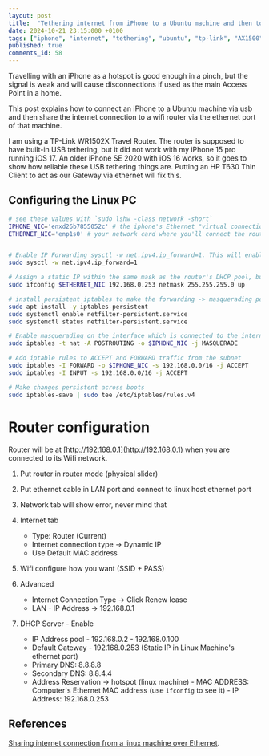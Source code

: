 ```yaml
---
layout: post
title:  "Tethering internet from iPhone to a Ubuntu machine and then to a wifi router via ethernet"
date: 2024-10-21 23:15:000 +0100
tags: ["iphone", "internet", "tethering", "ubuntu", "tp-link", "AX1500", "wifi-6","WR1502X" ,"travel","router"]
published: true
comments_id: 58
---
```


Travelling with an iPhone as a hotspot is good enough in a pinch, but the signal is weak and will cause disconnections if used as the main Access Point in a home.

This post explains how to connect an iPhone to a Ubuntu machine via usb and then share the internet connection to a wifi router via the ethernet port of that machine.

I am using a TP-Link WR1502X Travel Router. The router is supposed to have built-in USB tethering, but it did not work with my iPhone 15 pro running iOS 17. An older iPhone SE 2020 with iOS 16 works, so it goes to show how reliable these USB tethering things are. Putting an HP T630 Thin Client to act as our Gateway via ethernet will fix this.

## Configuring the Linux PC

```bash
# see these values with `sudo lshw -class network -short`
IPHONE_NIC='enxd26b7855052c' # the iphone's Ethernet "virtual connection"
ETHERNET_NIC='enp1s0' # your network card where you'll connect the router via cable


# Enable IP Forwarding sysctl -w net.ipv4.ip_forward=1. This will enable the kernel to forward packets, which are arriving to this machine.
sudo sysctl -w net.ipv4.ip_forward=1

# Assign a static IP within the same mask as the router's DHCP pool, but that you will later assign as a reserved IP in the DHCP pool
sudo ifconfig $ETHERNET_NIC 192.168.0.253 netmask 255.255.255.0 up

# install persistent iptables to make the forwarding -> masquerading permanent
sudo apt install -y iptables-persistent
sudo systemctl enable netfilter-persistent.service
sudo systemctl status netfilter-persistent.service

# Enable masquerading on the interface which is connected to the internet. sudo iptables -t nat -A POSTROUTING -o $IPHONE_NIC -j MASQUERADE. This will masquerade (replace the src ip on the packet with the $IPHONE_NIC ip) all traffic arriving from other interfaces, to the $IPHONE_NIC interface.
sudo iptables -t nat -A POSTROUTING -o $IPHONE_NIC -j MASQUERADE

# Add iptable rules to ACCEPT and FORWARD traffic from the subnet
sudo iptables -I FORWARD -o $IPHONE_NIC -s 192.168.0.0/16 -j ACCEPT
sudo iptables -I INPUT -s 192.168.0.0/16 -j ACCEPT

# Make changes persistent across boots
sudo iptables-save | sudo tee /etc/iptables/rules.v4
```

# Router configuration

Router will be at [http://192.168.0.1](http://192.168.0.1) when you are connected to its Wifi network.

1. Put router in router mode (physical slider)
2. Put ethernet cable in LAN port and connect to linux host ethernet port
3. Network tab will show error, never mind that
4. Internet tab
 	- Type: Router (Current)
 	- Internet connection type -> Dynamic IP
 	- Use Default MAC address
5. Wifi configure how you want (SSID + PASS)
6. Advanced
 	- Internet Connection Type -> Click Renew lease
  	- LAN - IP Address -> 192.168.0.1
 
7. DHCP Server 
        - Enable
 	- IP Address pool - 192.168.0.2 - 192.168.0.100
 	- Default Gateway - 192.168.0.253 (Static IP in Linux Machine's ethernet port)
 	- Primary DNS: 8.8.8.8
 	- Secondary DNS: 8.8.4.4
 	- Address Reservation -> hotspot (linux machine)
 	        - MAC ADDRESS: Computer's Ethernet MAC address (use `ifconfig` to see it)
 	        - IP Address: 192.168.0.253


## References

[Sharing internet connection from a linux machine over Ethernet](https://medium.com/@TarunChinmai/sharing-internet-connection-from-a-linux-machine-over-ethernet-a5cbbd775a4f).


